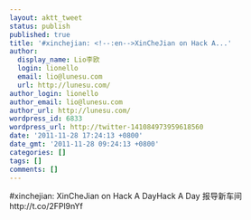 ```yaml
---
layout: aktt_tweet
status: publish
published: true
title: '#xinchejian: <!--:en-->XinCheJian on Hack A...'
author:
  display_name: Lio李欧
  login: lionello
  email: lio@lunesu.com
  url: http://lunesu.com/
author_login: lionello
author_email: lio@lunesu.com
author_url: http://lunesu.com/
wordpress_id: 6833
wordpress_url: http://twitter-141084973959618560
date: '2011-11-28 17:24:13 +0800'
date_gmt: '2011-11-28 09:24:13 +0800'
categories: []
tags: []
comments: []
---
```

<p>#xinchejian: <!--:en-->XinCheJian on Hack A Day<!--:--><!--:zh-->Hack A Day 报导新车间<!--:--> http://t.co/2FPl9nYf</p>
